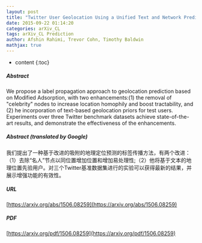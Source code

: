 ```yaml
---
layout: post
title: "Twitter User Geolocation Using a Unified Text and Network Prediction Model"
date: 2015-09-22 01:14:20
categories: arXiv_CL
tags: arXiv_CL Prediction
author: Afshin Rahimi, Trevor Cohn, Timothy Baldwin
mathjax: true
---
```


* content
{:toc}

##### Abstract
We propose a label propagation approach to geolocation prediction based on Modified Adsorption, with two enhancements:(1) the removal of "celebrity" nodes to increase location homophily and boost tractability, and (2) he incorporation of text-based geolocation priors for test users. Experiments over three Twitter benchmark datasets achieve state-of-the-art results, and demonstrate the effectiveness of the enhancements.

##### Abstract (translated by Google)
我们提出了一种基于改进的吸附的地理定位预测的标签传播方法，有两个改进：（1）去除“名人”节点以同位置增加位置和增加易处理性;（2）他将基于文本的地理位置先验用户。对三个Twitter基准数据集进行的实验可以获得最新的结果，并展示增强功能的有效性。

##### URL
[https://arxiv.org/abs/1506.08259](https://arxiv.org/abs/1506.08259)

##### PDF
[https://arxiv.org/pdf/1506.08259](https://arxiv.org/pdf/1506.08259)

